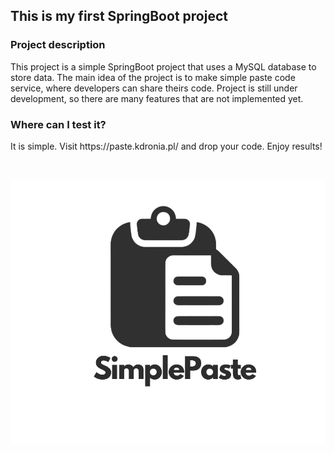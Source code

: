 <h2>This is my first SpringBoot project</h2>
<h3>Project description</h3>
<p>
    This project is a simple SpringBoot project that uses a MySQL database to store data.
    The main idea of the project is to make simple paste code service, where developers can share theirs code.
    Project is still under development, so there are many features that are not implemented yet.
</p>
<h3>Where can I test it?</h3>
<p>
    It is simple. Visit https://paste.kdronia.pl/ and drop your code. Enjoy results!
</p>
<br>
<p align="center">
    <img src="/src/main/resources/static/baner.png" align="center">
</p>
